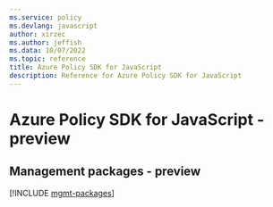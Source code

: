 ```yaml
---
ms.service: policy
ms.devlang: javascript
author: xirzec
ms.author: jeffish
ms.data: 10/07/2022
ms.topic: reference
title: Azure Policy SDK for JavaScript
description: Reference for Azure Policy SDK for JavaScript
---
```

# Azure Policy SDK for JavaScript - preview

## Management packages - preview
[!INCLUDE [mgmt-packages](policy-mgmt-index.md)]